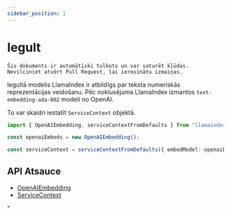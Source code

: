 ```yaml
---
sidebar_position: 1
---
```


# Iegult

`Šis dokuments ir automātiski tulkots un var saturēt kļūdas. Nevilciniet atvērt Pull Request, lai ierosinātu izmaiņas.`

Iegultā modelis LlamaIndex ir atbildīgs par teksta numeriskās reprezentācijas veidošanu. Pēc noklusējuma LlamaIndex izmantos `text-embedding-ada-002` modeli no OpenAI.

To var skaidri iestatīt `ServiceContext` objektā.

```typescript
import { OpenAIEmbedding, serviceContextFromDefaults } from "llamaindex";

const openaiEmbeds = new OpenAIEmbedding();

const serviceContext = serviceContextFromDefaults({ embedModel: openaiEmbeds });
```

## API Atsauce

- [OpenAIEmbedding](../../api/classes/OpenAIEmbedding.md)
- [ServiceContext](../../api/interfaces/ServiceContext.md)

"
